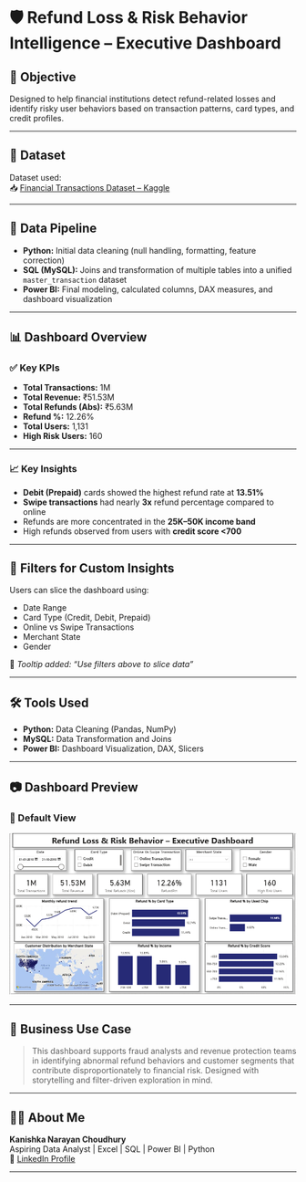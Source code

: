# 🛡️ Refund Loss & Risk Behavior Intelligence – Executive Dashboard

## 📌 Objective
Designed to help financial institutions detect refund-related losses and identify risky user behaviors based on transaction patterns, card types, and credit profiles.

---

## 📂 Dataset

Dataset used:  
📥 [Financial Transactions Dataset – Kaggle](https://www.kaggle.com/datasets/computingvictor/transactions-fraud-datasets)

---

## 🔧 Data Pipeline

- **Python:** Initial data cleaning (null handling, formatting, feature correction)
- **SQL (MySQL):** Joins and transformation of multiple tables into a unified `master_transaction` dataset
- **Power BI:** Final modeling, calculated columns, DAX measures, and dashboard visualization

---

## 📊 Dashboard Overview

### ✅ Key KPIs
- **Total Transactions:** 1M
- **Total Revenue:** ₹51.53M
- **Total Refunds (Abs):** ₹5.63M
- **Refund %:** 12.26%
- **Total Users:** 1,131
- **High Risk Users:** 160

---

### 📈 Key Insights
- **Debit (Prepaid)** cards showed the highest refund rate at **13.51%**
- **Swipe transactions** had nearly **3x** refund percentage compared to online
- Refunds are more concentrated in the **25K–50K income band**
- High refunds observed from users with **credit score <700**

---

## 🎯 Filters for Custom Insights
Users can slice the dashboard using:
- Date Range
- Card Type (Credit, Debit, Prepaid)
- Online vs Swipe Transactions
- Merchant State
- Gender

📎 *Tooltip added: “Use filters above to slice data”*

---

## 🛠️ Tools Used
- **Python:** Data Cleaning (Pandas, NumPy)
- **MySQL:** Data Transformation and Joins
- **Power BI:** Dashboard Visualization, DAX, Slicers

---

## 📷 Dashboard Preview

### 🔹 Default View

![Dashboard Screenshot](dashboard.png)

---

## 🧠 Business Use Case
> This dashboard supports fraud analysts and revenue protection teams in identifying abnormal refund behaviors and customer segments that contribute disproportionately to financial risk. Designed with storytelling and filter-driven exploration in mind.

---

## 🙋‍♂️ About Me

**Kanishka Narayan Choudhury**  
Aspiring Data Analyst | Excel | SQL | Power BI | Python  
🔗 [LinkedIn Profile](https://www.linkedin.com/in/kanishka-n-choudhury/)

---
